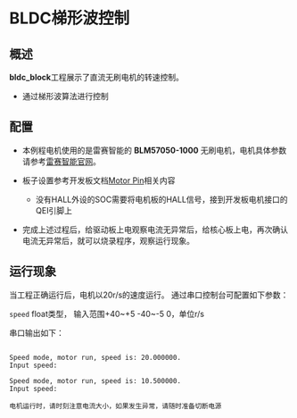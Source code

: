 # BLDC梯形波控制

## 概述

**bldc_block**工程展示了直流无刷电机的转速控制。
- 通过梯形波算法进行控制

## 配置

- 本例程电机使用的是雷赛智能的 **BLM57050-1000** 无刷电机，电机具体参数请参考[雷赛智能官网](https://leisai.com/)。

- 板子设置参考开发板文档[Motor Pin](lab_board_motor_ctrl_pin)相关内容
    - 没有HALL外设的SOC需要将电机板的HALL信号，接到开发板电机接口的QEI引脚上

- 完成上述过程后，给驱动板上电观察电流无异常后，给核心板上电，再次确认电流无异常后，就可以烧录程序，观察运行现象。

## 运行现象

当工程正确运行后，电机以20r/s的速度运行。
通过串口控制台可配置如下参数：

``speed`` float类型， 输入范围+40~+5 -40~-5 0，单位r/s

串口输出如下：

```console

Speed mode, motor run, speed is: 20.000000.
Input speed:

Speed mode, motor run, speed is: 10.500000.
Input speed:

```

```{warning}
电机运行时，请时刻注意电流大小，如果发生异常，请随时准备切断电源
```
